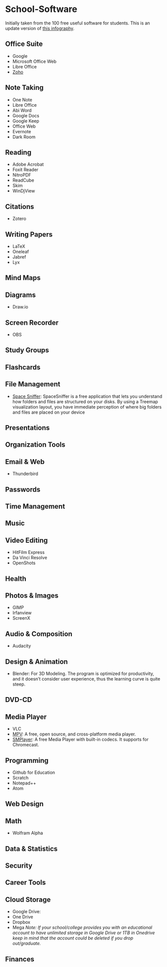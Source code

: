 # School-Software
Initially taken from the 100 free useful software for students. This is an update version of [this infography](https://i.imgur.com/0e07EWn.jpg). 

## Office Suite
* Google
* Microsoft Office Web
* Libre Office
* [Zoho](https://www.zoho.com/)

## Note Taking
* One Note
* Libre Office
* Abi Word
* Google Docs
* Google Keep
* Office Web
* Evernote
* Dark Room

## Reading
* Adobe Acrobat
* Foxit Reader
* NitroPDF
* ReadCube
* Skim
* WinDjView


## Citations
* Zotero

## Writing Papers
* LaTeX
* Oneleaf
* Jabref
* Lyx


## Mind Maps

## Diagrams
* Draw.io

## Screen Recorder
* OBS

## Study Groups

## Flashcards

## File Management
* [Space Sniffer](http://www.uderzo.it/main_products/space_sniffer/): SpaceSniffer is a free application that lets you understand how folders and files are structured on your disks. By using a Treemap visualization layout, you have immediate perception of where big folders and files are placed on your device
## Presentations

## Organization Tools 

## Email & Web
* Thunderbird


## Passwords

## Time Management 

## Music

## Video Editing
* HitFilm Express
* Da Vinci Resolve
* OpenShots

## Health

## Photos & Images
* GIMP 
* Irfanview
* ScreenX

## Audio & Composition
* Audacity

## Design & Animation 
* Blender: For 3D Modeling. The program is optimized for productivity, and it doesn’t consider user experience, thus the learning curve is quite steep. 



## DVD-CD

## Media Player
* VLC
* [MPV](https://mpv.io/): A free, open source, and cross-platform media player.
* [SMPlayer](https://www.smplayer.info/): A free Media Player with built-in codecs. It supports for Chromecast.

## Programming
* Github for Education
* Scratch
* Notepad++
* Atom

## Web Design

## Math 
* Wolfram Alpha

## Data & Statistics

## Security

## Career Tools

## Cloud Storage
* Google Drive: 
* One Drive
* Dropbox
* Mega
_Note: If your school/college provides you with an educational account to have unlimited storage in Google Drive or 1TB in Onedrive keep in mind that the account could be deleted if you drop out/graduate._
## Finances
